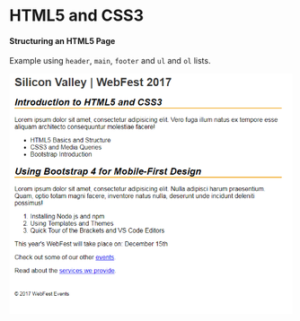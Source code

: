 # HTML5 and CSS3 

#### Structuring an HTML5 Page

Example using `header`, `main`, `footer` and `ul` and `ol` lists.

![Example](/murach-html5-css3/ch-3/ch-3-screenshot.png "")
